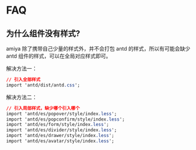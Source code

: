 # FAQ

## 为什么组件没有样式?

amiya 除了携带自己少量的样式外，并不会打包 antd 的样式，所以有可能会缺少 antd 组件的样式，可以在全局对应样式即可。

解决方法一：

```css
// 引入全部样式
import 'antd/dist/antd.css';
```

解决方法二：

```css
// 引入局部样式，缺少哪个引入哪个
import 'antd/es/popover/style/index.less';
import 'antd/es/popconfirm/style/index.less';
import 'antd/es/form/style/index.less';
import 'antd/es/divider/style/index.less';
import 'antd/es/drawer/style/index.less';
import 'antd/es/avatar/style/index.less';
```
